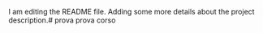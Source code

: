 I am editing the README file. Adding some more details about the project description.# prova
prova corso

